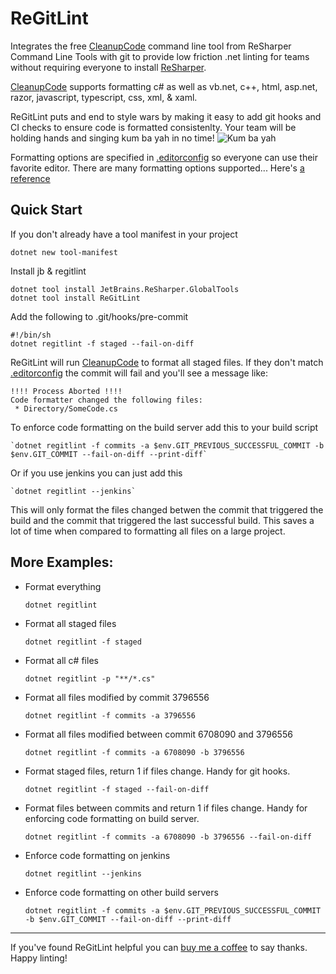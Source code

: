 # ReGitLint

Integrates the free
[CleanupCode](https://www.jetbrains.com/help/resharper/CleanupCode.html)
command line tool from ReSharper Command Line Tools with git to provide
low friction .net linting for teams without requiring everyone to install
[ReSharper](https://www.jetbrains.com/resharper/).

[CleanupCode](https://www.jetbrains.com/help/resharper/CleanupCode.html)
supports formatting c# as well as vb.net, c++, html, asp.net, razor,
javascript, typescript, css, xml, & xaml.

ReGitLint puts and end to style wars by making it easy to add git hooks
and CI checks to ensure code is formatted consistenlty. Your team will
be holding hands and singing kum ba yah in no time!
![Kum ba yah](https://media2.giphy.com/media/3oz8xClhwv2EnhZeXS/giphy.gif)

Formatting options are specified in
[.editorconfig](https://editorconfig.org/) so everyone can use their
favorite editor. There are many formatting options supported... Here's
[a reference](https://www.jetbrains.com/help/resharper/EditorConfig_Generalized.html)


## Quick Start

If you don't already have a tool manifest in your project

    dotnet new tool-manifest

Install jb & regitlint

    dotnet tool install JetBrains.ReSharper.GlobalTools
    dotnet tool install ReGitLint

Add the following to .git/hooks/pre-commit

    #!/bin/sh
    dotnet regitlint -f staged --fail-on-diff

ReGitLint will run
[CleanupCode](https://www.jetbrains.com/help/resharper/CleanupCode.html) to
format all staged files. If they don't match
[.editorconfig](https://editorconfig.org/) the commit will fail and you'll see a
message like:

    !!!! Process Aborted !!!!
    Code formatter changed the following files:
     * Directory/SomeCode.cs


To enforce code formatting on the build server add this to your build script

    `dotnet regitlint -f commits -a $env.GIT_PREVIOUS_SUCCESSFUL_COMMIT -b $env.GIT_COMMIT --fail-on-diff --print-diff`

Or if you use jenkins you can just add this

    `dotnet regitlint --jenkins`

This will only format the files changed betwen the commit that triggered the
build and the commit that triggered the last successful build. This saves a
lot of time when compared to formatting all files on a large project.


## More Examples:

* Format everything

    `dotnet regitlint`

* Format all staged files

    `dotnet regitlint -f staged`

* Format all c# files

    `dotnet regitlint -p "**/*.cs"`

* Format all files modified by commit 3796556

	`dotnet regitlint -f commits -a 3796556`

* Format all files modified between commit 6708090 and 3796556

	`dotnet regitlint -f commits -a 6708090 -b 3796556`

* Format staged files, return 1 if files change. Handy for git hooks.

    `dotnet regitlint -f staged --fail-on-diff`

* Format files between commits and return 1 if files change. Handy for
  enforcing code formatting on build server.

    `dotnet regitlint -f commits -a 6708090 -b 3796556 --fail-on-diff`

* Enforce code formatting on jenkins

    `dotnet regitlint --jenkins`

* Enforce code formatting on other build servers

    `dotnet regitlint -f commits -a $env.GIT_PREVIOUS_SUCCESSFUL_COMMIT -b $env.GIT_COMMIT --fail-on-diff --print-diff`


----

If you've found ReGitLint helpful you can
[buy me a coffee](https://www.buymeacoffee.com/sethreno) to say thanks.
Happy linting!
